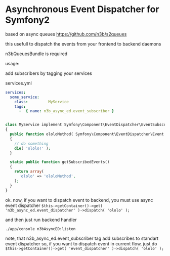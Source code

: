 # Asynchronous Event Dispatcher for Symfony2

based on async queues https://github.com/n3b/s2queues

this usefull to dispatch the events from your frontend to backend daemons

n3bQueuesBundle is required

usage:

add subscribers by tagging your services

services.yml
```yml
services:
  some_service:
    class:         MyService
    tags:
      -  { name: n3b_async_ed.event_subscriber }
```

```php

class MyService implement Symfony\Component\EventDispatcher\EventSubscriberInterface
{
  public function ololoMethod( Symfony\Component\EventDispatcher\Event $event )
  {
    // do something
    die( 'ololo!' );
  }

  static public function getSubscribedEvents()
  {
    return array(
      'ololo' => 'ololoMethod',
    );
  }
}
```



ok. now, if you want to dispatch event to backend, you must use async event dispatcher
```$this->getContainer()->get( 'n3b_async_ed.event_dispatcher' )->dispatch( 'ololo' );```

and then just run backend handler

```bash
./app/console n3bAsyncED:listen
```

note, that n3b_async_ed.event_subscriber tag add subscribes to standart event dispatcher
so, if you want to dispatch event in current flow, just do
```$this->getContainer()->get( 'event_dispatcher' )->dispatch( 'ololo' );```
